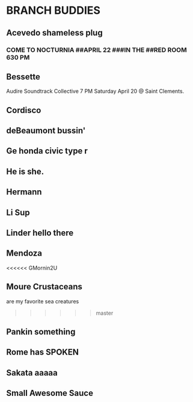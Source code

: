 # BRANCH BUDDIES

## Acevedo shameless plug
### COME TO NOCTURNIA ##APRIL 22 ###IN THE ##RED ROOM 630 PM
## Bessette
Audire Soundtrack Collective 7 PM Saturday April 20 @ Saint Clements.
## Cordisco

## deBeaumont bussin'

## Ge honda civic type r

## He is she.

## Hermann

## Li  Sup

## Linder hello there

## Mendoza

<<<<<< GMornin2U
## Moure Crustaceans 
  are my favorite sea creatures
>>>>>> master

## Pankin   something

## Rome has SPOKEN

## Sakata aaaaa

## Small Awesome Sauce
